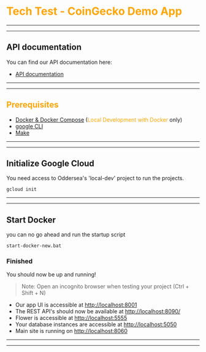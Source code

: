 # <span style="color:orange">Tech Test - CoinGecko Demo App</span>


***
***

## API documentation
You can find our API documentation here:

* [API documentation](https://frontendservice.docs.apiary.io/)


***
***
## <span style="color:orange">Prerequisites<span>
* [Docker & Docker Compose](https://docs.docker.com/desktop/) (<span style="color:orange">Local Development with Docker</span> only)
* [google CLI](https://cloud.google.com/sdk/docs/install)
* [Make](https://www.gnu.org/software/make/)

***
***

## Initialize Google Cloud
You need access to Oddersea's 'local-dev' project to run the projects.

```
gcloud init
```

***
***

## Start Docker
you can no go ahead and run the startup script
```
start-docker-new.bat
```

### Finished
You should now be up and running!
>Note: Open an incognito browser when testing your project (Ctrl + Shift + N)

* Our app UI is accessible at [http://localhost:8001](http://localhost:8001)
* The REST API's should now be available at [http://localhost:8090/](http://localhost:8090/)
* Flower is accessible at [http://localhost:5555](http://localhost:5555)
* Your database instances are accessible at [http://localhost:5050](http://localhost:5050)
* Main site is running on [http://localhost:8060](http://localhost:8060)

***
*** 
